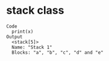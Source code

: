 # stack class

    Code
      print(x)
    Output
      <stack[5]>
      Name: "Stack 1"
      Blocks: "a", "b", "c", "d" and "e"

